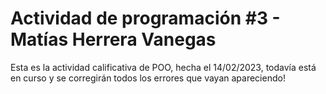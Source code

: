 # Actividad de programación #3 - Matías Herrera Vanegas
Esta es la actividad calificativa de POO, hecha el 14/02/2023, todavía está en curso y se corregirán todos los errores que vayan apareciendo!

